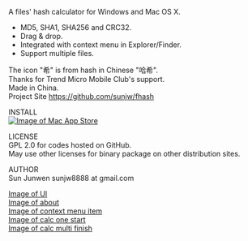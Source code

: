 A files' hash calculator for Windows and Mac OS X.
 * MD5, SHA1, SHA256 and CRC32.
 * Drag & drop.
 * Integrated with context menu in Explorer/Finder.
 * Support multiple files.

The icon "希" is from hash in Chinese "哈希".   
Thanks for Trend Micro Mobile Club's support.   
Made in China.   
Project Site https://github.com/sunjw/fhash

INSTALL   
[![Image of Mac App Store](https://raw.githubusercontent.com/sunjw/fhash/master/doc/Download_on_the_Mac_App_Store_Badge_US-UK_165x40.png)](https://itunes.apple.com/us/app/fhash/id1055555711?mt=12)

LICENSE   
GPL 2.0 for codes hosted on GitHub.   
May use other licenses for binary package on other distribution sites.

AUTHOR   
Sun Junwen sunjw8888 at gmail.com

[Image of UI](https://raw.githubusercontent.com/sunjw/fhash/master/doc/ui.jpg)   
[Image of about](https://raw.githubusercontent.com/sunjw/fhash/master/doc/about.jpg)   
[Image of context menu item](https://raw.githubusercontent.com/sunjw/fhash/master/doc/context_menu_item.jpg)   
[Image of calc one start](https://raw.githubusercontent.com/sunjw/fhash/master/doc/calc_one_start.jpg)   
[Image of calc multi finish](https://raw.githubusercontent.com/sunjw/fhash/master/doc/calc_multi_finish.jpg)   
